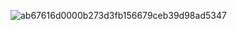 ![ab67616d0000b273d3fb156679ceb39d98ad5347](https://github.com/doxfordox/doxfordox/assets/166224529/7801fb11-8dce-43fb-b51f-c374a1617732)
